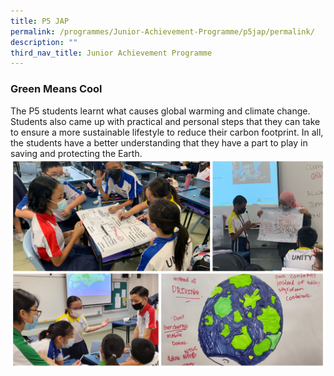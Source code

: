 ```yaml
---
title: P5 JAP
permalink: /programmes/Junior-Achievement-Programme/p5jap/permalink/
description: ""
third_nav_title: Junior Achievement Programme
---
```

### **Green Means Cool**
The P5 students learnt what causes global warming and climate change. Students also came up with practical and personal steps that they can take to ensure a more sustainable lifestyle to reduce their carbon footprint. In all, the students have a better understanding that they have a part to play in saving and protecting the Earth.
![](/images/Programmes/2022/JAP/2022%20P5%20JAP.jpg)
